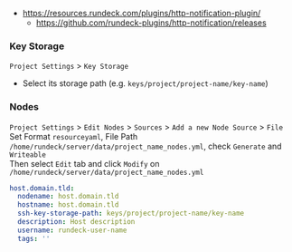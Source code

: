 * https://resources.rundeck.com/plugins/http-notification-plugin/
    * https://github.com/rundeck-plugins/http-notification/releases
 
### Key Storage

`Project Settings` > `Key Storage`

* Select its storage path (e.g. `keys/project/project-name/key-name`)

### Nodes

`Project Settings` > `Edit Nodes` > `Sources` > `Add a new Node Source` > `File`<br>
Set Format `resourceyaml`, File Path `/home/rundeck/server/data/project_name_nodes.yml`, check `Generate` and `Writeable`<br>
Then select `Edit` tab and click `Modify` on `/home/rundeck/server/data/project_name_nodes.yml`
```yaml
host.domain.tld:
  nodename: host.domain.tld
  hostname: host.domain.tld
  ssh-key-storage-path: keys/project/project-name/key-name
  description: Host description
  username: rundeck-user-name
  tags: ''
```
